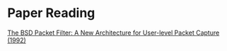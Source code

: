 # Paper Reading

[The BSD Packet Filter: A New Architecture for User-level Packet Capture (1992)](https://www.tcpdump.org/papers/bpf-usenix93.pdf)

